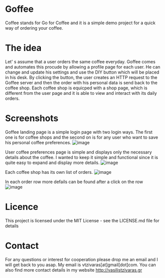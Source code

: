 # Goffee
Coffee stands for Go for Coffee and it is a simple demo project for a quick way of ordering your coffee.

# The idea
Let' s assume that a user orders the same coffee everyday. Goffee comes and automates this procude by allowing a profile page for each user. He can change and update his settings and use the DIY button which will be placed in his desk. By clicking the button, the user creates an HTTP request to the Goffee server and then the order with his personal data is send back to the coffee shop. Each coffee shop is equicped with a shop page, which is different from the user page and it is able to view and interact with its daily orders.

# Screenshots
Goffee landing page is a simple login page with two login ways. The first one is for coffee shops and the second on is for any user who want to save his personal coffee preferences.
![image](https://github.com/BillyTziv/Goffee/blob/master/Screenshots/login.PNG)

User coffee preferences page is simple and displays only the necessary details about the coffee. I wanted to keep it simple and functional since it is quite easy to expand and display more details.
![image](https://github.com/BillyTziv/Goffee/blob/master/Screenshots/user-profile.PNG)

Each coffee shop has its own list of orders.
![image](https://github.com/BillyTziv/Goffee/blob/master/Screenshots/order-list.PNG)

In each order row more defails can be found after a click on the row
![image](https://github.com/BillyTziv/Goffee/blob/master/Screenshots/row-details.PNG)

# Licence
This project is licensed under the MIT License - see the LICENSE.md file for details

# Contact
For any questions or interest for cooperation please drop me an email and I will get back to you asap. My email is vtzivaras[at]gmail[dot]com. You can also find more contact details in my website http://vasilistzivaras.gr
